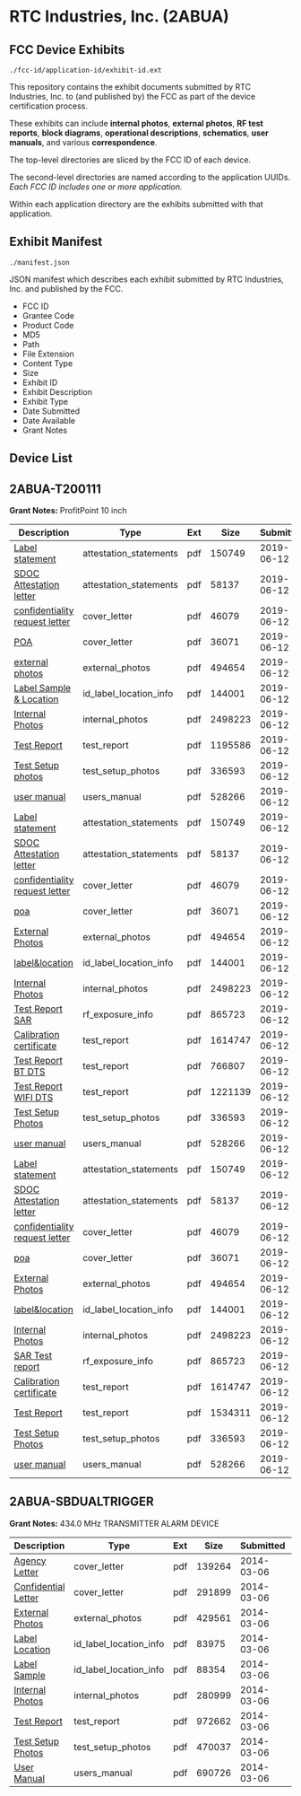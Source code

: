 # RTC Industries, Inc. (2ABUA)
## FCC Device Exhibits

```
./fcc-id/application-id/exhibit-id.ext
```

This repository contains the exhibit documents submitted by RTC Industries, Inc. to (and published by) the FCC as part of the device certification process.

These exhibits can include **internal photos**, **external photos**, **RF test reports**, **block diagrams**, **operational descriptions**, **schematics**, **user manuals**, and various **correspondence**.

The top-level directories are sliced by the FCC ID of each device.

The second-level directories are named according to the application UUIDs. *Each FCC ID includes one or more application.*

Within each application directory are the exhibits submitted with that application. 

## Exhibit Manifest

```
./manifest.json
```

JSON manifest which describes each exhibit submitted by RTC Industries, Inc. and published by the FCC.

- FCC ID
- Grantee Code
- Product Code
- MD5
- Path
- File Extension
- Content Type
- Size
- Exhibit ID
- Exhibit Description
- Exhibit Type
- Date Submitted
- Date Available
- Grant Notes

## Device List
## 2ABUA-T200111
**Grant Notes:** ProfitPoint 10 inch

| Description | Type | Ext | Size | Submitted | Available |
| ----------- | ---- | --- | ---- | --------- | --------- |
| [Label statement](2ABUA-T200111/f8d76bf7c4132baeb421bf7995a86c9b/4315519.pdf) | attestation_statements | pdf | 150749 | 2019-06-12 | 2019-06-12 |
| [SDOC Attestation letter](2ABUA-T200111/f8d76bf7c4132baeb421bf7995a86c9b/4315526.pdf) | attestation_statements | pdf | 58137 | 2019-06-12 | 2019-06-12 |
| [confidentiality request letter](2ABUA-T200111/f8d76bf7c4132baeb421bf7995a86c9b/4315524.pdf) | cover_letter | pdf | 46079 | 2019-06-12 | 2019-06-12 |
| [POA](2ABUA-T200111/f8d76bf7c4132baeb421bf7995a86c9b/4315525.pdf) | cover_letter | pdf | 36071 | 2019-06-12 | 2019-06-12 |
| [external photos](2ABUA-T200111/f8d76bf7c4132baeb421bf7995a86c9b/4315521.pdf) | external_photos | pdf | 494654 | 2019-06-12 | 2019-06-12 |
| [Label Sample & Location](2ABUA-T200111/f8d76bf7c4132baeb421bf7995a86c9b/4315523.pdf) | id_label_location_info | pdf | 144001 | 2019-06-12 | 2019-06-12 |
| [Internal Photos](2ABUA-T200111/f8d76bf7c4132baeb421bf7995a86c9b/4315522.pdf) | internal_photos | pdf | 2498223 | 2019-06-12 | 2019-06-12 |
| [Test Report](2ABUA-T200111/f8d76bf7c4132baeb421bf7995a86c9b/4315572.pdf) | test_report | pdf | 1195586 | 2019-06-12 | 2019-06-12 |
| [Test Setup photos](2ABUA-T200111/f8d76bf7c4132baeb421bf7995a86c9b/4315529.pdf) | test_setup_photos | pdf | 336593 | 2019-06-12 | 2019-06-12 |
| [user manual](2ABUA-T200111/f8d76bf7c4132baeb421bf7995a86c9b/4315530.pdf) | users_manual | pdf | 528266 | 2019-06-12 | 2019-06-12 |
| [Label statement](2ABUA-T200111/aa69af64776a58f126ad7acbe051f1c0/4315519.pdf) | attestation_statements | pdf | 150749 | 2019-06-12 | 2019-06-12 |
| [SDOC Attestation letter](2ABUA-T200111/aa69af64776a58f126ad7acbe051f1c0/4315526.pdf) | attestation_statements | pdf | 58137 | 2019-06-12 | 2019-06-12 |
| [confidentiality request letter](2ABUA-T200111/aa69af64776a58f126ad7acbe051f1c0/4315524.pdf) | cover_letter | pdf | 46079 | 2019-06-12 | 2019-06-12 |
| [poa](2ABUA-T200111/aa69af64776a58f126ad7acbe051f1c0/4315525.pdf) | cover_letter | pdf | 36071 | 2019-06-12 | 2019-06-12 |
| [External Photos](2ABUA-T200111/aa69af64776a58f126ad7acbe051f1c0/4315521.pdf) | external_photos | pdf | 494654 | 2019-06-12 | 2019-06-12 |
| [label&location](2ABUA-T200111/aa69af64776a58f126ad7acbe051f1c0/4315523.pdf) | id_label_location_info | pdf | 144001 | 2019-06-12 | 2019-06-12 |
| [Internal Photos](2ABUA-T200111/aa69af64776a58f126ad7acbe051f1c0/4315522.pdf) | internal_photos | pdf | 2498223 | 2019-06-12 | 2019-06-12 |
| [Test Report SAR](2ABUA-T200111/aa69af64776a58f126ad7acbe051f1c0/4315528.pdf) | rf_exposure_info | pdf | 865723 | 2019-06-12 | 2019-06-12 |
| [Calibration certificate](2ABUA-T200111/aa69af64776a58f126ad7acbe051f1c0/4315520.pdf) | test_report | pdf | 1614747 | 2019-06-12 | 2019-06-12 |
| [Test Report BT DTS](2ABUA-T200111/aa69af64776a58f126ad7acbe051f1c0/4315548.pdf) | test_report | pdf | 766807 | 2019-06-12 | 2019-06-12 |
| [Test Report WIFI DTS](2ABUA-T200111/aa69af64776a58f126ad7acbe051f1c0/4315554.pdf) | test_report | pdf | 1221139 | 2019-06-12 | 2019-06-12 |
| [Test Setup Photos](2ABUA-T200111/aa69af64776a58f126ad7acbe051f1c0/4315529.pdf) | test_setup_photos | pdf | 336593 | 2019-06-12 | 2019-06-12 |
| [user manual](2ABUA-T200111/aa69af64776a58f126ad7acbe051f1c0/4315530.pdf) | users_manual | pdf | 528266 | 2019-06-12 | 2019-06-12 |
| [Label statement](2ABUA-T200111/fde38d7202da89546eb74f5eebe09043/4315519.pdf) | attestation_statements | pdf | 150749 | 2019-06-12 | 2019-06-12 |
| [SDOC Attestation letter](2ABUA-T200111/fde38d7202da89546eb74f5eebe09043/4315526.pdf) | attestation_statements | pdf | 58137 | 2019-06-12 | 2019-06-12 |
| [confidentiality request letter](2ABUA-T200111/fde38d7202da89546eb74f5eebe09043/4315524.pdf) | cover_letter | pdf | 46079 | 2019-06-12 | 2019-06-12 |
| [poa](2ABUA-T200111/fde38d7202da89546eb74f5eebe09043/4315525.pdf) | cover_letter | pdf | 36071 | 2019-06-12 | 2019-06-12 |
| [External Photos](2ABUA-T200111/fde38d7202da89546eb74f5eebe09043/4315521.pdf) | external_photos | pdf | 494654 | 2019-06-12 | 2019-06-12 |
| [label&location](2ABUA-T200111/fde38d7202da89546eb74f5eebe09043/4315523.pdf) | id_label_location_info | pdf | 144001 | 2019-06-12 | 2019-06-12 |
| [Internal Photos](2ABUA-T200111/fde38d7202da89546eb74f5eebe09043/4315522.pdf) | internal_photos | pdf | 2498223 | 2019-06-12 | 2019-06-12 |
| [SAR Test report](2ABUA-T200111/fde38d7202da89546eb74f5eebe09043/4315528.pdf) | rf_exposure_info | pdf | 865723 | 2019-06-12 | 2019-06-12 |
| [Calibration certificate](2ABUA-T200111/fde38d7202da89546eb74f5eebe09043/4315520.pdf) | test_report | pdf | 1614747 | 2019-06-12 | 2019-06-12 |
| [Test Report](2ABUA-T200111/fde38d7202da89546eb74f5eebe09043/4315527.pdf) | test_report | pdf | 1534311 | 2019-06-12 | 2019-06-12 |
| [Test Setup Photos](2ABUA-T200111/fde38d7202da89546eb74f5eebe09043/4315529.pdf) | test_setup_photos | pdf | 336593 | 2019-06-12 | 2019-06-12 |
| [user manual](2ABUA-T200111/fde38d7202da89546eb74f5eebe09043/4315530.pdf) | users_manual | pdf | 528266 | 2019-06-12 | 2019-06-12 |
## 2ABUA-SBDUALTRIGGER
**Grant Notes:** 434.0 MHz TRANSMITTER ALARM DEVICE

| Description | Type | Ext | Size | Submitted | Available |
| ----------- | ---- | --- | ---- | --------- | --------- |
| [Agency Letter](2ABUA-SBDUALTRIGGER/8200b2b27e2d0964e2bc1b21782095a7/2208703.pdf) | cover_letter | pdf | 139264 | 2014-03-06 | 2014-03-06 |
| [Confidential Letter](2ABUA-SBDUALTRIGGER/8200b2b27e2d0964e2bc1b21782095a7/2208704.pdf) | cover_letter | pdf | 291899 | 2014-03-06 | 2014-03-06 |
| [External Photos](2ABUA-SBDUALTRIGGER/8200b2b27e2d0964e2bc1b21782095a7/2208705.pdf) | external_photos | pdf | 429561 | 2014-03-06 | 2014-03-06 |
| [Label Location](2ABUA-SBDUALTRIGGER/8200b2b27e2d0964e2bc1b21782095a7/2208706.pdf) | id_label_location_info | pdf | 83975 | 2014-03-06 | 2014-03-06 |
| [Label Sample](2ABUA-SBDUALTRIGGER/8200b2b27e2d0964e2bc1b21782095a7/2208707.pdf) | id_label_location_info | pdf | 88354 | 2014-03-06 | 2014-03-06 |
| [Internal Photos](2ABUA-SBDUALTRIGGER/8200b2b27e2d0964e2bc1b21782095a7/2208702.pdf) | internal_photos | pdf | 280999 | 2014-03-06 | 2014-09-02 |
| [Test Report](2ABUA-SBDUALTRIGGER/8200b2b27e2d0964e2bc1b21782095a7/2208708.pdf) | test_report | pdf | 972662 | 2014-03-06 | 2014-03-06 |
| [Test Setup Photos](2ABUA-SBDUALTRIGGER/8200b2b27e2d0964e2bc1b21782095a7/2208709.pdf) | test_setup_photos | pdf | 470037 | 2014-03-06 | 2014-03-06 |
| [User Manual](2ABUA-SBDUALTRIGGER/8200b2b27e2d0964e2bc1b21782095a7/2208710.pdf) | users_manual | pdf | 690726 | 2014-03-06 | 2014-03-06 |

